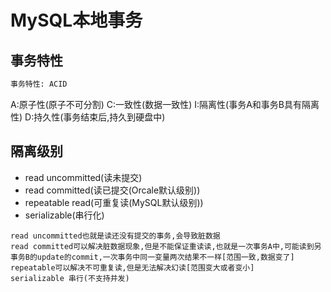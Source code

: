 # MySQL本地事务


## 事务特性
```txt
事务特性: ACID
```

A:原子性(原子不可分割)
C:一致性(数据一致性)
I:隔离性(事务A和事务B具有隔离性)
D:持久性(事务结束后,持久到硬盘中)


## 隔离级别
- read uncommitted(读未提交)
- read committed(读已提交(Orcale默认级别))
- repeatable read(可重复读(MySQL默认级别))
- serializable(串行化)

```text
read uncommitted也就是读还没有提交的事务,会导致脏数据
read committed可以解决脏数据现象,但是不能保证重读读,也就是一次事务A中,可能读到另事务B的update的commit,一次事务中同一变量两次结果不一样[范围一致,数据变了]
repeatable可以解决不可重复读,但是无法解决幻读[范围变大或者变小]
serializable 串行(不支持并发)
```